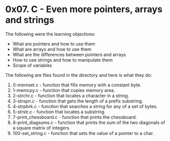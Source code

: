 # 0x07. C - Even more pointers, arrays and strings
The following were the learning objectives:
- What are pointers and how to use them
-   What are arrays and how to use them
-   What are the differences between pointers and arrays
-   How to use strings and how to manipulate them
-   Scope of variables

The following are files found in the directory and  here is what they do:
1. 0-memset.c - function that fills memory with a constant byte.
2. 1-memcpy.c - function that copies memory area.
3. 2-strchr.c - function that locates a character in a string.
4. 3-strspn.c - function that gets the length of a prefix substring.
5. 4-strpbrk.c - function that searches a string for any of a set of bytes.
6. 5-strstr.c - function that locates a substring.
7. 7-print_chessboard.c - function that prints the chessboard.
8. 8-print_diagsums.c - function that prints the sum of the two diagonals of a square matrix of integers.
9. 100-set_string.c - function that sets the value of a pointer to a char.